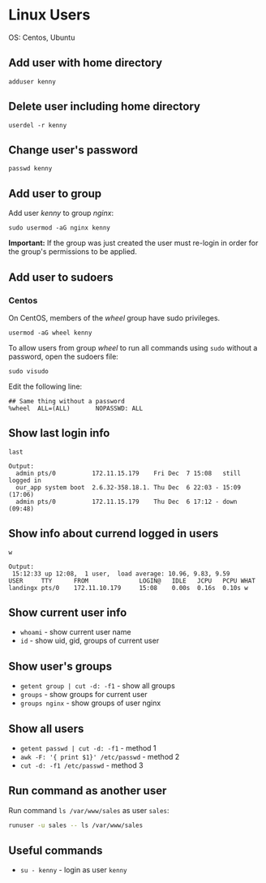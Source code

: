 # Linux Users

OS: Centos, Ubuntu

## Add user with home directory

```
adduser kenny
```

## Delete user including home directory

```
userdel -r kenny
```

## Change user's password

```
passwd kenny
```

## Add user to group

Add user *kenny* to group *nginx*:

```
sudo usermod -aG nginx kenny
```

**Important:** If the group was just created the user must re-login in order for the group's permissions to be applied.

## Add user to sudoers

### Centos

On CentOS, members of the *wheel* group have sudo privileges.

```
usermod -aG wheel kenny
```

To allow users from group *wheel* to run all commands using `sudo` without a password, open the sudoers file:

```
sudo visudo
```

Edit the following line:

```
## Same thing without a password
%wheel  ALL=(ALL)       NOPASSWD: ALL
```

## Show last login info

```
last

Output:
  admin pts/0          172.11.15.179    Fri Dec  7 15:08   still logged in
  our_app system boot  2.6.32-358.18.1. Thu Dec  6 22:03 - 15:09  (17:06)
  admin pts/0          172.11.15.179    Thu Dec  6 17:12 - down   (09:48)
```

## Show info about currend logged in users

```
w

Output:
 15:12:33 up 12:08,  1 user,  load average: 10.96, 9.83, 9.59
USER     TTY      FROM              LOGIN@   IDLE   JCPU   PCPU WHAT
landingx pts/0    172.11.10.179     15:08    0.00s  0.16s  0.10s w
```

## Show current user info

- `whoami` - show current user name
- `id` - show uid, gid, groups of current user

## Show user's groups

- `getent group | cut -d: -f1` - show all groups
- `groups` - show groups for current user
- `groups nginx` - show groups of user nginx

## Show all users

- `getent passwd | cut -d: -f1` - method 1
- `awk -F: '{ print $1}' /etc/passwd` - method 2
- `cut -d: -f1 /etc/passwd` - method 3

## Run command as another user

Run command `ls /var/www/sales` as user `sales`:

```bash
runuser -u sales -- ls /var/www/sales
```

## Useful commands

- `su - kenny` - login as user `kenny`
